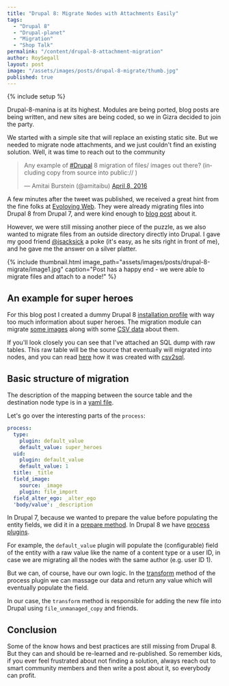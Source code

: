 ```yaml
---
title: "Drupal 8: Migrate Nodes with Attachments Easily"
tags:
  - "Drupal 8"
  - "Drupal-planet"
  - "Migration"
  - "Shop Talk"
permalink: "/content/drupal-8-attachment-migration"
author: RoySegall
layout: post
image: "/assets/images/posts/drupal-8-migrate/thumb.jpg"
published: true
---
```


{% include setup %}

Drupal-8-manina is at its highest. Modules are being ported, blog posts are
being written, and new sites are being coded, so we in Gizra decided to join the
party.

We started with a simple site that will replace an existing static site. But we needed
to migrate node attachments, and we just couldn't find an existing solution. Well,
it was time to reach out to the community

<blockquote class="twitter-tweet" data-lang="en"><p lang="en" dir="ltr">Any
example of <a href="https://twitter.com/hashtag/Drupal?src=hash">#Drupal</a> 8
migration of files/ images out there? (including copy from source into public:// )
</p>&mdash; Amitai Burstein (@amitaibu) <a href="https://twitter.com/amitaibu/status/718441947325677569">April 8, 2016</a></blockquote>
<script async src="//platform.twitter.com/widgets.js" charset="utf-8"></script>

A few minutes after the tweet was published, we received a great hint from the fine folks at
[Evoloving Web](https://evolvingweb.ca/). They were already migrating files into Drupal 8
from Drupal 7, and were kind enough to [blog post](https://evolvingweb.ca/blog/bringing-files-along-for-ride-to-d8) about it.

However, we were still missing another piece of the puzzle, as we also wanted to migrate
files from an outside directory directly into Drupal. I gave my good friend [@jsacksick](https://twitter.com/jsacksick) a poke (it's easy, as he sits right in front of me), and he gave me the answer on a silver platter.

{% include thumbnail.html  image_path="assets/images/posts/drupal-8-migrate/image1.jpg" caption="Post has a happy end - we were able to migrate files and attach to a node!" %}

<!-- more -->

## An example for super heroes

For this blog post I created a dummy Drupal 8 [installation profile](https://github.com/RoySegall/comics_migration) with way too much information about super heroes. The migration module can migrate [some images](https://github.com/RoySegall/comics_migration/tree/master/web/modules/custom/comics_migration/migration_assets/images) along with some [CSV data](https://github.com/RoySegall/comics_migration/blob/master/web/modules/custom/comics_migration/migration_assets/heroes.csv) about them.

If you'll look closely you can see that I've attached an SQL dump with raw tables.
This raw table will be the source that eventually will migrated into nodes, and you can
read [here](http://www.gizra.com/content/migration-best-practices/) how it was created
with [csv2sql](https://www.drupal.org/project/csv2sql).

## Basic structure of migration

The description of the mapping between the source table and the destination node type
is in a [yaml file](https://github.com/RoySegall/comics_migration/blob/master/web/modules/custom/comics_migration/config/install/migrate.migration.superheroes.yml).

Let's go over the interesting parts of the `process`:

```yaml
process:
  type:
    plugin: default_value
    default_value: super_heroes
  uid:
    plugin: default_value
    default_value: 1
  title: _title
  field_image:
    source: _image
    plugin: file_import
  field_alter_ego: _alter_ego
  'body/value': _description
```

In Drupal 7, because we wanted to prepare the value before
populating the entity fields, we did it in a
[prepare method](https://github.com/openscholar/openscholar/blob/SCHOLAR-3.x/openscholar/modules/os/modules/os_migrate_demo/handlers/node/project.inc#L33-L38).
In Drupal 8 we have [process plugins](https://github.com/RoySegall/comics_migration/blob/master/web/modules/custom/comics_migration/src/Plugin/migrate/process/FileImport.php).

For example, the `default_value` plugin will populate the (configurable) field of the entity with a raw value like the name of
a content type or a user ID, in case we are migrating all the nodes with the same author (e.g. user ID 1).

But we can, of course, have our own logic. In the [transform](https://github.com/RoySegall/comics_migration/blob/master/web/modules/custom/comics_migration/src/Plugin/migrate/process/FileImport.php#L21)
method of the process plugin we can massage our data and return any value which will eventually
populate the field.

In our case, the `transform` method is responsible for adding the new file into Drupal using `file_unmanaged_copy` and friends.

## Conclusion

Some of the know hows and best practices are still missing from Drupal 8. But they
can and should be re-learned and re-published. So remember kids, if you ever feel
frustrated about not finding a solution, always
reach out to smart community members and then write a post about it, so everybody can profit.
